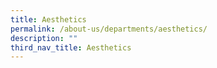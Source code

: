 ```yaml
---
title: Aesthetics
permalink: /about-us/departments/aesthetics/
description: ""
third_nav_title: Aesthetics
---
```

